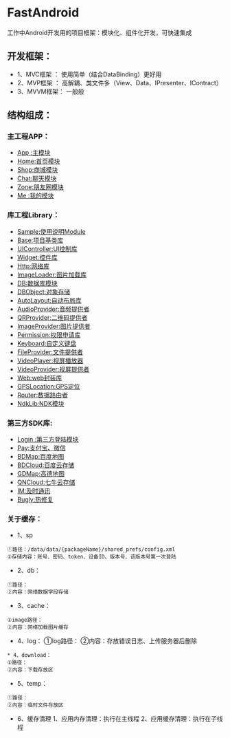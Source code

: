 # FastAndroid
工作中Android开发用的项目框架：模块化、组件化开发，可快速集成

## 开发框架：
* 1、MVC框架 ： 使用简单（结合DataBinding）更好用
* 2、MVP框架 ： 高解耦、类文件多（View、Data、IPresenter、IContract）
* 3、MVVM框架： 一般般

## 结构组成：
### 主工程APP： 
  * [App :主模块](/APP/App/App_README.md)
  * [Home:首页模块](/APP/App/Home_README.md)
  * [Shop:商城模块](/APP/App/Shop_README.md)
  * [Chat:聊天模块](/APP/App/Chat_README.md)
  * [Zone:朋友圈模块](/APP/App/Zone_README.md)
  * [Me  :我的模块](/APP/App/Me_README.md)
 
### 库工程Library：
  * [Sample:使用说明Module](/Library/Sample/Sample_README.md)
  * [Base:项目基类库](/Library/Base/Base_README.md)
  * [UIController:UI控制库](/Library/UIController/UIController_README.md)
  * [Widget:控件库](/Library/Widget/Widget_README.md)
  * [Http:网络库](/Library/Http/Http_README.md)
  * [ImageLoader:图片加载库](/Library/ImageLoader/ImageLoader_README.md)
  * [DB:数据库模块](/Library/DB/DB_README.md)
  * [DBObject:对象存储](/Library/DBObject/DBObject_README.md)
  * [AutoLayout:自动布局库](/Library/AutoLayout/AutoLayout_README.md)
  * [AudioProvider:音频提供者](/Library/AudioProvider/AudioProvider_README.md)
  * [QRProvider:二维码提供者](/Library/QRProvider/QRProvider_README.md)
  * [ImageProvider:图片提供者](/Library/ImageProvider/ImageProvider_README.md)
  * [Permission:权限申请库](/Library/Permission/Permission_README.md)
  * [Keyboard:自定义键盘](/Library/Keyboard/Keyboard_README.md)
  * [FileProvider:文件提供者](/Library/FileProvider/FileProvider_README.md)
  * [VideoPlayer:视屏播放器](/Library/VideoPlayer/VideoPlayer_README.md)
  * [VideoProvider:视屏提供者](/Library/VideoProvider/VideoProvider_README.md)
  * [Web:web封装库](/Library/Web/Web_README.md)
  * [GPSLocation:GPS定位](/Library/GPSLocation/GPSLocation_README.md)
  * [Router:数据路由者](/Library/Router/Router_README.md)
  * [NdkLib:NDK模块](/Library/NdkLib/NdkLib_README.md)
  
### 第三方SDK库:
  * [Login  :第三方登陆模块](/ThirdSDK/Login/Login_README.md)
  * [Pay:支付宝、微信](/ThirdSDK/Pay/Pay_README.md)
  * [BDMap:百度地图](/ThirdSDK/BDMap/BDMap_README.md)
  * [BDCloud:百度云存储](/ThirdSDK/BDCloud/BDCloud_README.md)
  * [GDMap:高德地图](/ThirdSDK/GDMap/GDMap_README.md)
  * [QNCloud:七牛云存储](/ThirdSDK/QNCloud/QNCloud_README.md)
  * [IM:及时通讯](/ThirdSDK/IM/IM_README.md)
  * [Bugly:热修复](/ThirdSDK/Bugly/Bugly_README.md)

### 关于缓存：
* 1、sp
```
①路径：/data/data/{packageName}/shared_prefs/config.xml
②存储内容：账号、密码、token、设备ID、版本号、该版本号第一次登陆
```

* 2、db：
```
①路径：
②内容：网络数据字段存储
```
* 3、cache：
```
①image路径：
②内容：网络加载图片缓存
```
* 4、log：
①log路径：
②内容：存放错误日志、上传服务器后删除
```
* 4、download：
①路径：
②内容：下载存放区
```

* 5、temp：
```
①路径：
②内容：临时文件存放区
```

* 6、缓存清理
1、应用内存清理：执行在主线程
2、应用缓存清理：执行在子线程

